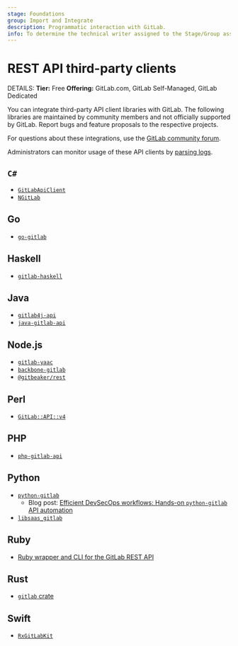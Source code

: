```yaml
---
stage: Foundations
group: Import and Integrate
description: Programmatic interaction with GitLab.
info: To determine the technical writer assigned to the Stage/Group associated with this page, see https://handbook.gitlab.com/handbook/product/ux/technical-writing/#assignments
---
```


# REST API third-party clients

DETAILS:
**Tier:** Free
**Offering:** GitLab.com, GitLab Self-Managed, GitLab Dedicated

You can integrate third-party API client libraries with GitLab. The following libraries are
maintained by community members and not officially supported by GitLab. Report bugs and feature
proposals to the respective projects.

For questions about these integrations, use the [GitLab community forum](https://forum.gitlab.com/).

Administrators can monitor usage of these API clients by
[parsing logs](../../administration/logs/log_parsing.md#print-top-api-user-agents).

## `C#`

- [`GitLabApiClient`](https://github.com/nmklotas/GitLabApiClient)
- [`NGitLab`](https://github.com/ubisoft/NGitLab)

## Go

- [`go-gitlab`](https://github.com/xanzy/go-gitlab)

## Haskell

- [`gitlab-haskell`](https://hackage.haskell.org/package/gitlab-haskell)

## Java

- [`gitlab4j-api`](https://github.com/gmessner/gitlab4j-api)
- [`java-gitlab-api`](https://github.com/timols/java-gitlab-api)

## Node.js

- [`gitlab-yaac`](https://www.npmjs.com/package/gitlab-yaac)
- [`backbone-gitlab`](https://github.com/oreillymedia/backbone-gitlab)
- [`@gitbeaker/rest`](https://www.npmjs.com/package/@gitbeaker/rest)

## Perl

- [`GitLab::API::v4`](https://metacpan.org/pod/GitLab::API::v4)

## PHP

- [`php-gitlab-api`](https://github.com/GitLabPHP/Client)

## Python

- [`python-gitlab`](https://github.com/python-gitlab/python-gitlab)
  - Blog post: [Efficient DevSecOps workflows: Hands-on `python-gitlab` API automation](https://about.gitlab.com/blog/2023/02/01/efficient-devsecops-workflows-hands-on-python-gitlab-api-automation/)
- [`libsaas_gitlab`](https://gitlab.com/bor-sh-infrastructure/libsaas_gitlab)

## Ruby

- [Ruby wrapper and CLI for the GitLab REST API](https://github.com/NARKOZ/gitlab)

## Rust

- [`gitlab` crate](https://crates.io/crates/gitlab/)

## Swift

- [`RxGitLabKit`](https://github.com/Qase/RxGitLabKit)
